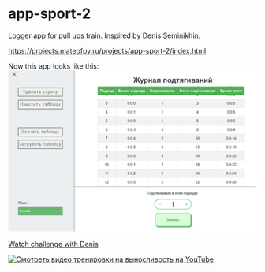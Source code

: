 # app-sport-2

Logger app for pull ups train. Inspired by Denis Seminikhin.  

https://projects.mateofpv.ru/projects/app-sport-2/index.html  

Now this app looks like this:  
![](img/denis_demo_2.png)

[Watch challenge with Denis](https://youtu.be/udu8gB4VWIA)

[![Смотреть видео тренировки на выносливость на YouTube](http://img.youtube.com/vi/udu8gB4VWIA/0.jpg)](http://youtu.be/udu8gB4VWIA "Вместе набираем 520 подтягиваний совокупным объемом. Выполняйте в удобном темпе со мной за компанию
")
